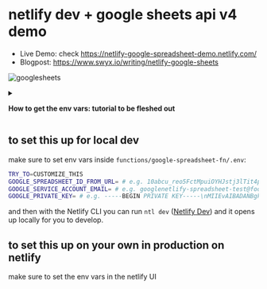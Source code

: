 # netlify dev + google sheets api v4 demo

- Live Demo: check https://netlify-google-spreadsheet-demo.netlify.com/
- Blogpost: https://www.swyx.io/writing/netlify-google-sheets


![googlesheets](https://user-images.githubusercontent.com/6764957/74577961-ecb51800-4f5f-11ea-9b81-30a5fcb6e68c.gif)


<details>
  <summary>
    
**How to get the env vars: tutorial to be fleshed out**

</summary>

1. make a google sheet. its id from url will be `GOOGLE_SPREADSHEET_ID_FROM_URL`

2. head to google console and make sure the Sheets API is enabled https://console.developers.google.com/apis/library/sheets.googleapis.com?project=sixth-storm-268221. you may need to set up a "project" for this if this is your first time.

![image](https://user-images.githubusercontent.com/6764957/74578095-9eecdf80-4f60-11ea-85b2-d75641292015.png)

3. get the service account key, NOT the API key. this might help: https://github.com/theoephraim/node-google-spreadsheet/blob/756d57fea3e1cf1d5ba6a38b12210102da0bf621/docs/getting-started/authentication.md. this will give you `GOOGLE_SERVICE_ACCOUNT_EMAIL` and `GOOGLE_PRIVATE_KEY` (see form below)

![image](https://user-images.githubusercontent.com/6764957/74578194-1f134500-4f61-11ea-9f4b-d85d6e6e6d46.png)


4. Make sure your sheet has granted permission https://stackoverflow.com/questions/38949318/google-sheets-api-returns-the-caller-does-not-have-permission-when-using-serve to `GOOGLE_SERVICE_ACCOUNT_EMAIL`

</details>

## to set this up for local dev

make sure to set env vars inside `functions/google-spreadsheet-fn/.env`:

```bash
TRY_TO=CUSTOMIZE_THIS
GOOGLE_SPREADSHEET_ID_FROM_URL= # e.g. 10abcu_reo5FctMpuiOYHJstj3lTit4pvp-VS7mZhgVw
GOOGLE_SERVICE_ACCOUNT_EMAIL= # e.g. googlenetlify-spreadsheet-test@foo-bar-123456.iam.gserviceaccount.com
GOOGLE_PRIVATE_KEY= # e.g. -----BEGIN PRIVATE KEY-----\nMIIEvAIBADANBgkqhkiG etc etc super long key
```

and then with the Netlify CLI you can run `ntl dev` ([Netlify Dev](https://github.com/netlify/cli/blob/master/docs/netlify-dev.md)) and it opens up locally for you to develop.

## to set this up on your own in production on netlify

make sure to set the env vars in the netlify UI
